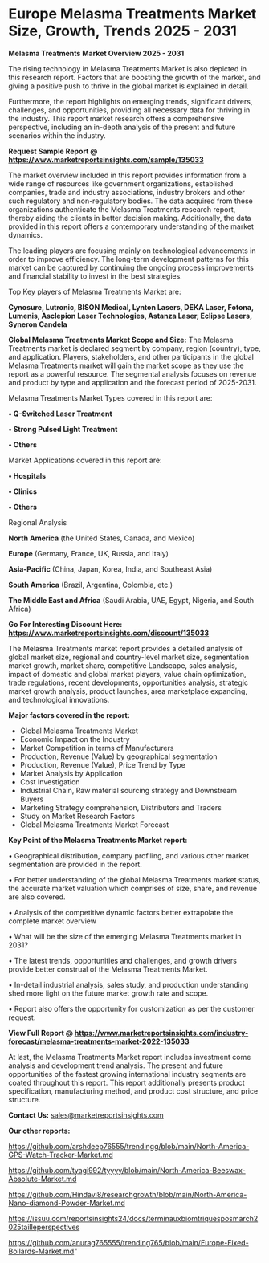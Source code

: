  # Europe Melasma Treatments Market Size, Growth, Trends 2025 - 2031

<Strong> Melasma Treatments Market Overview 2025 - 2031</strong>

The rising technology in Melasma Treatments Market is also depicted in this research report. Factors that are boosting the growth of the market, and giving a positive push to thrive in the global market is explained in detail.

Furthermore, the report highlights on emerging trends, significant drivers, challenges, and opportunities, providing all necessary data for thriving in the industry. This report market research offers a comprehensive perspective, including an in-depth analysis of the present and future scenarios within the industry.

<strong>Request Sample Report @ <a href=https://www.marketreportsinsights.com/sample/135033>https://www.marketreportsinsights.com/sample/135033</a></strong>

The market overview included in this report provides information from a wide range of resources like government organizations, established companies, trade and industry associations, industry brokers and other such regulatory and non-regulatory bodies. The data acquired from these organizations authenticate the Melasma Treatments research report, thereby aiding the clients in better decision making. Additionally, the data provided in this report offers a contemporary understanding of the market dynamics.

The leading players are focusing mainly on technological advancements in order to improve efficiency. The long-term development patterns for this market can be captured by continuing the ongoing process improvements and financial stability to invest in the best strategies.

Top Key players of Melasma Treatments Market are:

<strong>Cynosure, Lutronic, BISON Medical, Lynton Lasers, DEKA Laser, Fotona, Lumenis, Asclepion Laser Technologies, Astanza Laser, Eclipse Lasers, Syneron Candela</strong>

<strong><b>Global Melasma Treatments Market Scope and Size:</b></strong>
The Melasma Treatments market is declared segment by company, region (country), type, and application. Players, stakeholders, and other participants in the global Melasma Treatments market will gain the market scope as they use the report as a powerful resource. The segmental analysis focuses on revenue and product by type and application and the forecast period of 2025-2031.

Melasma Treatments Market Types covered in this report are:

<strong>• Q-Switched Laser Treatment

• Strong Pulsed Light Treatment

• Others</strong>

Market Applications covered in this report are:

<strong>• Hospitals

• Clinics

• Others</strong> 

Regional Analysis

<strong>North America</strong> (the United States, Canada, and Mexico)

<strong>Europe</strong> (Germany, France, UK, Russia, and Italy)

<strong>Asia-Pacific</strong> (China, Japan, Korea, India, and Southeast Asia)

<strong>South America</strong> (Brazil, Argentina, Colombia, etc.)

<strong>The Middle East and Africa</strong> (Saudi Arabia, UAE, Egypt, Nigeria, and South Africa)

<strong>Go For Interesting Discount Here: <a href=https://www.marketreportsinsights.com/discount/135033>https://www.marketreportsinsights.com/discount/135033</a></strong>

The Melasma Treatments market report provides a detailed analysis of global market size, regional and country-level market size, segmentation market growth, market share, competitive Landscape, sales analysis, impact of domestic and global market players, value chain optimization, trade regulations, recent developments, opportunities analysis, strategic market growth analysis, product launches, area marketplace expanding, and technological innovations.

<strong><b>Major factors covered in the report:</b></strong>
<ul>
  <li>Global Melasma Treatments Market </li>
  <li>Economic Impact on the Industry</li>
  <li>Market Competition in terms of Manufacturers</li>
  <li>Production, Revenue (Value) by geographical segmentation</li>
  <li>Production, Revenue (Value), Price Trend by Type</li>
  <li>Market Analysis by Application</li>
  <li>Cost Investigation</li>
  <li>Industrial Chain, Raw material sourcing strategy and Downstream Buyers</li>
  <li>Marketing Strategy comprehension, Distributors and Traders</li>
  <li>Study on Market Research Factors</li>
  <li>Global Melasma Treatments Market Forecast</li>
</ul>

<strong><b>Key Point of the Melasma Treatments Market report:</b></strong>

• Geographical distribution, company profiling, and various other market segmentation are provided in the report.

• For better understanding of the global Melasma Treatments market status, the accurate market valuation which comprises of size, share, and revenue are also covered.

• Analysis of the competitive dynamic factors better extrapolate the complete market overview

• What will be the size of the emerging Melasma Treatments market in 2031?

• The latest trends, opportunities and challenges, and growth drivers provide better construal of the Melasma Treatments Market.

• In-detail industrial analysis, sales study, and production understanding shed more light on the future market growth rate and scope.

• Report also offers the opportunity for customization as per the customer request.

<strong><b>View Full Report @ <a href=https://www.marketreportsinsights.com/industry-forecast/melasma-treatments-market-2022-135033>https://www.marketreportsinsights.com/industry-forecast/melasma-treatments-market-2022-135033</a></b></strong>


At last, the Melasma Treatments Market report includes investment come analysis and development trend analysis. The present and future opportunities of the fastest growing international industry segments are coated throughout this report. This report additionally presents product specification, manufacturing method, and product cost structure, and price structure.

<strong>Contact Us:</strong>
sales@marketreportsinsights.com

<strong>Our other reports:</strong>

<a href=https://github.com/arshdeep76555/trendingg/blob/main/North-America-GPS-Watch-Tracker-Market.md>https://github.com/arshdeep76555/trendingg/blob/main/North-America-GPS-Watch-Tracker-Market.md</a>

<a href=https://github.com/tyagi992/tyyyy/blob/main/North-America-Beeswax-Absolute-Market.md>https://github.com/tyagi992/tyyyy/blob/main/North-America-Beeswax-Absolute-Market.md</a>

<a href=https://github.com/Hindavi8/researchgrowth/blob/main/North-America-Nano-diamond-Powder-Market.md>https://github.com/Hindavi8/researchgrowth/blob/main/North-America-Nano-diamond-Powder-Market.md</a>

<a href=https://issuu.com/reportsinsights24/docs/terminauxbiomtriquesposmarch2025tailleperspectives>https://issuu.com/reportsinsights24/docs/terminauxbiomtriquesposmarch2025tailleperspectives</a>

<a href=https://github.com/anurag765555/trending765/blob/main/Europe-Fixed-Bollards-Market.md>https://github.com/anurag765555/trending765/blob/main/Europe-Fixed-Bollards-Market.md</a>"
